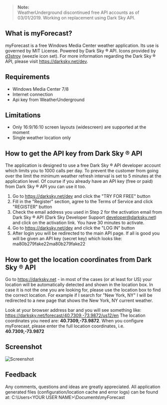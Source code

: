> **Note:**<br/>
> WeatherUnderground discontinued free API accounts as of 03/01/2019. Working on replacement using Dark Sky API.

## What is myForecast?
myForecast is a free Windows Media Center weather application. Its use is governed by MIT License.
Powered by Dark Sky ® API. Icons provided by [d3stroy](https://www.deviantart.com/d3stroy) (weezle icon set).
For more information regarding the Dark Sky ® API, please visit https://darksky.net/dev.

## Requirements
- Windows Media Center 7/8
- Internet connection
- Api key from WeatherUnderground

## Limitations
- Only 16:9/16:10 screen layouts (widescreen) are supported at the moment
- Single weather location only

## How to get the API key from Dark Sky ® API
The application is designed to use a free Dark Sky ® API developer account which limits you to 1000 calls per day. To prevent the customer from going over the limit the minimum weather refresh interval is set to 5 minutes at the application level. Of course if you already have an API key (free or paid) from Dark Sky ® API you can use it too.

1. Go to https://darksky.net/dev and click the "TRY FOR FREE" button
2. Fill in the "Register" section, agree to the Terms of Service and click "REGISTER" button
3. Check the email address you used in Step 2 for the activation email from Dark Sky ® API (Dark Sky Developer Support <developer@darksky.net>) and click on the activation link. You have 30 minutes to activate.
4. Go to https://darksky.net/dev and click the "LOG IN" button
5. After login you will be redirected to the main API page. If all is good you will be given an API key (secret key) which looks like: ma80b279fake22ma80b279fake22

## How to get the location coordinates from Dark Sky ® API
Go to https://darksky.net - in most of the cases (or at least for US) your location will be automatically detected and shown
in the location box. In case it is not the one you are looking for, please use the location box to find the correct location.
For example if I search for "New York, NY" I will be redirected to a new page that shows the New York, NY current weather.

Look at your browser address bar and you will see something like: https://darksky.net/forecast/40.7309,-73.9872/us12/en
The location coordinates you need are: **40.7309,-73.9872**.
When you configure myForecast, please enter the full location coordinates, i.e. **40.7309,-73.9872**

## Screenshot
![Screenshot](https://cloud.githubusercontent.com/assets/15143882/13309459/9ab44c96-db42-11e5-8d13-bd3e63df076a.png)


## Feedback
Any comments, questions and ideas are greatly appreciated.
All application generated files (configuration/location cache and error logs) can be found at: C:\Users\<YOUR USER NAME>\Documents\myForecast
